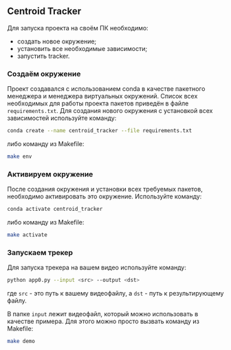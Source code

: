 ## Centroid Tracker

Для запуска проекта на своём ПК необходимо:

* создать новое окружение;
* установить все необходимые зависимости;
* запустить tracker.

### Создаём окружение

Проект создавался с использованием conda в качестве пакетного менеджера и менеджера виртуальных окружений.
Список всех необходимых для работы проекта пакетов приведён в файле `requirements.txt`.
Для создания нового окружения с установкой всех зависимостей используйте команду:

```sh
conda create --name centroid_tracker --file requirements.txt
```

либо команду из Makefile:

```sh
make env
```

### Активируем окружение

После создания окружения и установки всех требуемых пакетов, необходимо активировать это окружение.
Используйте команду:

```sh
conda activate centroid_tracker
```

либо команду из Makefile:

```sh
make activate
```

### Запускаем трекер

Для запуска трекера на вашем видео используйте команду:

```sh
python app0.py --input <src> --output <dst>
```

где `src` - это путь к вашему видеофайлу, а `dst` - путь к результирующему файлу.

В папке `input` лежит видеофайл, который можно использовать в качестве примера. Для этого можно просто вызвать команду из Makefile:

```sh
make demo
```